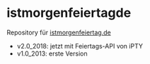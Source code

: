 # istmorgenfeiertagde
Repository für [istmorgenfeiertag.de](https://istmorgenfeiertag.de)

- v2.0_2018: jetzt mit Feiertags-API von iPTY
- v1.0_2013: erste Version
